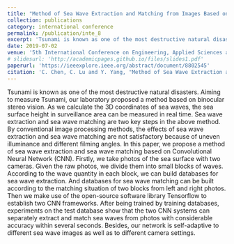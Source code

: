 ```yaml
---
title: "Method of Sea Wave Extraction and Matching from Images Based on Convolutional Neural Network"
collection: publications
category: international conference
permalink: /publication/inte_8
excerpt: 'Tsunami is known as one of the most destructive natural disasters...'
date: 2019-07-02
venue: '5th International Conference on Engineering, Applied Sciences and Technology (ICEAST)'
# slidesurl: 'http://academicpages.github.io/files/slides1.pdf'
paperurl: 'https://ieeexplore.ieee.org/abstract/document/8802545'
citation: 'C. Chen, C. Lu and Y. Yang, "Method of Sea Wave Extraction and Matching from Images Based on Convolutional Neural Network," 2019 5th International Conference on Engineering, Applied Sciences and Technology (ICEAST), Luang Prabang, Laos, 2019, pp. 1-4.'
---
```


Tsunami is known as one of the most destructive natural disasters. Aiming to measure Tsunami, our laboratory proposed a method based on binocular stereo vision. As we calculate the 3D coordinates of sea waves, the sea surface height in surveillance area can be measured in real time. Sea wave extraction and sea wave matching are two key steps in the above method. By conventional image processing methods, the effects of sea wave extraction and sea wave matching are not satisfactory because of uneven illuminance and different filming angles. In this paper, we propose a method of sea wave extraction and sea wave matching based on Convolutional Neural Network (CNN). Firstly, we take photos of the sea surface with two cameras. Given the raw photos, we divide them into small blocks of waves. According to the wave quantity in each block, we can build databases for sea wave extraction. And databases for sea wave matching can be built according to the matching situation of two blocks from left and right photos. Then we make use of the open-source software library Tensorflow to establish two CNN frameworks. After being trained by training databases, experiments on the test database show that the two CNN systems can separately extract and match sea waves from photos with considerable accuracy within several seconds. Besides, our network is self-adaptive to different sea wave images as well as to different camera settings.
